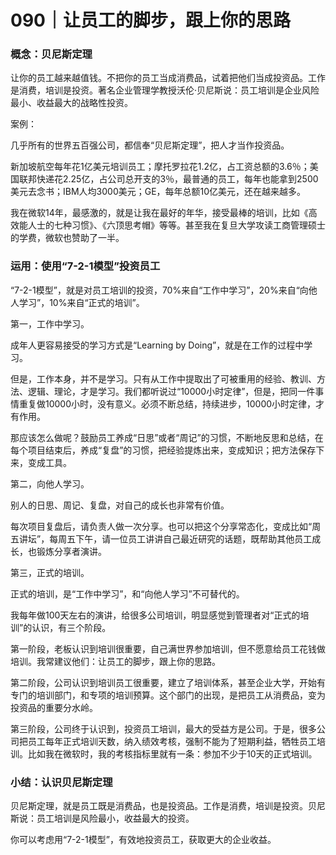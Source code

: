 # 090｜让员工的脚步，跟上你的思路

### 概念：贝尼斯定理

让你的员工越来越值钱。不把你的员工当成消费品，试着把他们当成投资品。工作是消费，培训是投资。著名企业管理学教授沃伦·贝尼斯说：员工培训是企业风险最小、收益最大的战略性投资。

案例：

几乎所有的世界五百强公司，都信奉“贝尼斯定理”，把人才当作投资品。

新加坡航空每年花1亿美元培训员工；摩托罗拉花1.2亿，占工资总额的3.6％；美国联邦快递花2.25亿，占公司总开支的3％，最普通的员工，每年也能拿到2500美元去念书；IBM人均3000美元；GE，每年总额10亿美元，还在越来越多。

我在微软14年，最感激的，就是让我在最好的年华，接受最棒的培训，比如《高效能人士的七种习惯》、《六顶思考帽》等等。甚至我在复旦大学攻读工商管理硕士的学费，微软也赞助了一半。

### 运用：使用“7-2-1模型”投资员工

“7-2-1模型”，就是对员工培训的投资，70%来自“工作中学习”，20%来自“向他人学习”，10%来自“正式的培训”。

第一，工作中学习。

成年人更容易接受的学习方式是“Learning by Doing”，就是在工作的过程中学习。

但是，工作本身，并不是学习。只有从工作中提取出了可被重用的经验、教训、方法、逻辑、理论，才是学习。我们都听说过“10000小时定律”，但是，把同一件事情重复做10000小时，没有意义。必须不断总结，持续进步，10000小时定律，才有作用。

那应该怎么做呢？鼓励员工养成“日思”或者“周记”的习惯，不断地反思和总结，在每个项目结束后，养成“复盘”的习惯，把经验提炼出来，变成知识；把方法保存下来，变成工具。

第二，向他人学习。

别人的日思、周记、复盘，对自己的成长也非常有价值。

每次项目复盘后，请负责人做一次分享。也可以把这个分享常态化，变成比如“周五讲坛”，每周五下午，请一位员工讲讲自己最近研究的话题，既帮助其他员工成长，也锻炼分享者演讲。

第三，正式的培训。

正式的培训，是“工作中学习”，和“向他人学习”不可替代的。

我每年做100天左右的演讲，给很多公司培训，明显感觉到管理者对“正式的培训”的认识，有三个阶段。

第一阶段，老板认识到培训很重要，自己满世界参加培训，但不愿意给员工花钱做培训。我常建议他们：让员工的脚步，跟上你的思路。

第二阶段，公司认识到培训员工很重要，建立了培训体系，甚至企业大学，开始有专门的培训部门，和专项的培训预算。这个部门的出现，是把员工从消费品，变为投资品的重要分水岭。

第三阶段，公司终于认识到，投资员工培训，最大的受益方是公司。于是，很多公司把员工每年正式培训天数，纳入绩效考核，强制不能为了短期利益，牺牲员工培训。比如我在微软时，我的考核指标里就有一条：参加不少于10天的正式培训。

### 小结：认识贝尼斯定理

贝尼斯定理，就是员工既是消费品，也是投资品。工作是消费，培训是投资。贝尼斯说：员工培训是风险最小，收益最大的投资。

你可以考虑用“7-2-1模型”，有效地投资员工，获取更大的企业收益。